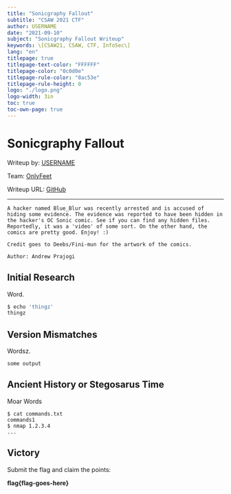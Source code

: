 ```yaml
---
title: "Sonicgraphy Fallout"
subtitle: "CSAW 2021 CTF"
author: USERNAME
date: "2021-09-10"
subject: "Sonicgraphy Fallout Writeup"
keywords: \[CSAW21, CSAW, CTF, InfoSec\]
lang: "en"
titlepage: true
titlepage-text-color: "FFFFFF"
titlepage-color: "0c0d0e"
titlepage-rule-color: "8ac53e"
titlepage-rule-height: 0
logo: "./logo.png"
logo-width: 3in
toc: true
toc-own-page: true
---
```


# Sonicgraphy Fallout

Writeup by: [USERNAME](https://github.com/USERNAME)

Team: [OnlyFeet](https://ctftime.org/team/144644)

Writeup URL: [GitHub](https://infosecstreams.github.io/csaw21/sonicgraphy-fallout/)

----

```text
A hacker named Blue_Blur was recently arrested and is accused of hiding some evidence. The evidence was reported to have been hidden in the hacker's OC Sonic comic. See if you can find any hidden files. Reportedly, it was a 'video' of some sort. On the other hand, the comics are pretty good. Enjoy! :)

Credit goes to Deebs/Fini-mun for the artwork of the comics.

Author: Andrew Prajogi
```

## Initial Research

Word.

```bash
$ echo 'thingz'
thingz
```

## Version Mismatches

Wordsz.

```text
some output
```

## Ancient History or Stegosarus Time

Moar Words

```shell
$ cat commands.txt
commands1
$ nmap 1.2.3.4
...
```

## Victory

Submit the flag and claim the points:

**flag{flag-goes-here}**
